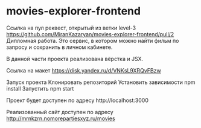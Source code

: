 # movies-explorer-frontend
Ссылка на пул реквест, открытый из ветки level-3 https://github.com/MiranKazaryan/movies-explorer-frontend/pull/2
Дипломная работа.
Это сервис, в котором можно найти фильм по запросу и сохранить в личном кабинете.

В данной части проекта реализована вёрстка и JSX.


Ссылка на макет https://disk.yandex.ru/d/VNKsL9XRQvFBzw

Запуск проекта
Клонировать репозиторий
Установить зависимости npm install
Запустить npm start

Проект будет доступен по адресу http://localhost:3000

Реализованный сайт доступен по адресу http://mrnkzrn.nomorepartiesxyz.ru/movies
